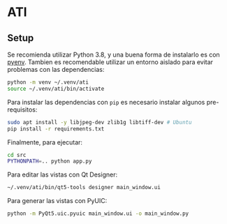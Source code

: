 # ATI

## Setup

Se recomienda utilizar Python 3.8, y una buena forma de instalarlo es con [pyenv](https://github.com/pyenv/pyenv).
Tambien es recomendable utilizar un entorno aislado para evitar problemas con las dependencias:

```bash
python -m venv ~/.venv/ati
source ~/.venv/ati/bin/activate
```

Para instalar las dependencias con `pip` es necesario instalar algunos pre-requisitos:
```bash
sudo apt install -y libjpeg-dev zlib1g libtiff-dev # Ubuntu
pip install -r requirements.txt
```

Finalmente, para ejecutar:
```bash
cd src
PYTHONPATH=.. python app.py
```

Para editar las vistas con Qt Designer:
```bash
~/.venv/ati/bin/qt5-tools designer main_window.ui
```

Para generar las vistas con PyUIC:
```bash
python -m PyQt5.uic.pyuic main_window.ui -o main_window.py
```
